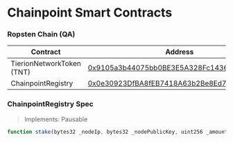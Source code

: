 # Chainpoint Smart Contracts

### Ropsten Chain (QA)

| Contract  | Address |
| ------------- | ------------- |
| TierionNetworkToken (TNT)  | [0x9105a3b44075bb0BE3E5A328Fc14367ce88bd27f](https://ropsten.etherscan.io/address/0x9105a3b44075bb0BE3E5A328Fc14367ce88bd27f) |
| ChainpointRegistry | [0x0e30923DfBA8fEB7418A63b2Be8Ed78B8B387b88](https://ropsten.etherscan.io/address/0x0e30923DfBA8fEB7418A63b2Be8Ed78B8B387b88) |

<!-- ### Kovan Chain (STAGING) -->

### ChainpointRegistry Spec

> Implements: Pausable

```js
function stake(bytes32 _nodeIp, bytes32 _nodePublicKey, uint256 _amount, uint256 _duration) public returns (bool);
```


